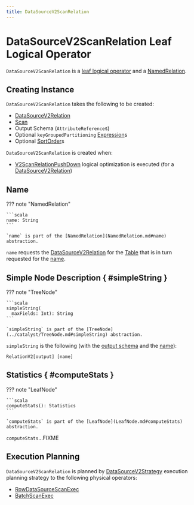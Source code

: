 ```yaml
---
title: DataSourceV2ScanRelation
---
```


# DataSourceV2ScanRelation Leaf Logical Operator

`DataSourceV2ScanRelation` is a [leaf logical operator](LeafNode.md) and a [NamedRelation](NamedRelation.md).

## Creating Instance

`DataSourceV2ScanRelation` takes the following to be created:

* <span id="relation"> [DataSourceV2Relation](DataSourceV2Relation.md)
* <span id="scan"> [Scan](../connector/Scan.md)
* <span id="output"> Output Schema (`AttributeReference`s)
* <span id="keyGroupedPartitioning"> Optional `keyGroupedPartitioning` [Expression](../expressions/Expression.md)s
* <span id="ordering"> Optional [SortOrder](../expressions/SortOrder.md)s

`DataSourceV2ScanRelation` is created when:

* [V2ScanRelationPushDown](../logical-optimizations/V2ScanRelationPushDown.md) logical optimization is executed (for a [DataSourceV2Relation](DataSourceV2Relation.md))

## Name

??? note "NamedRelation"

    ```scala
    name: String
    ```

    `name` is part of the [NamedRelation](NamedRelation.md#name) abstraction.

`name` requests the [DataSourceV2Relation](#relation) for the [Table](DataSourceV2Relation.md#table) that is in turn requested for the [name](../connector/Table.md#name).

## Simple Node Description { #simpleString }

??? note "TreeNode"

    ```scala
    simpleString(
      maxFields: Int): String
    ```

    `simpleString` is part of the [TreeNode](../catalyst/TreeNode.md#simpleString) abstraction.

`simpleString` is the following (with the [output schema](#output) and the [name](#name)):

```text
RelationV2[output] [name]
```

## Statistics { #computeStats }

??? note "LeafNode"

    ```scala
    computeStats(): Statistics
    ```

    `computeStats` is part of the [LeafNode](LeafNode.md#computeStats) abstraction.

`computeStats`...FIXME

## Execution Planning

`DataSourceV2ScanRelation` is planned by [DataSourceV2Strategy](../execution-planning-strategies/DataSourceV2Strategy.md) execution planning strategy to the following physical operators:

* [RowDataSourceScanExec](../physical-operators/RowDataSourceScanExec.md)
* [BatchScanExec](../physical-operators/BatchScanExec.md)
